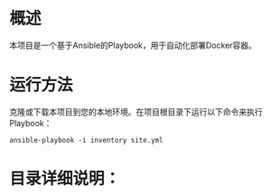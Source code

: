 # 概述

本项目是一个基于Ansible的Playbook，用于自动化部署Docker容器。

# 运行方法

克隆或下载本项目到您的本地环境。在项目根目录下运行以下命令来执行Playbook：

```shell
ansible-playbook -i inventory site.yml
```

# 目录详细说明：
